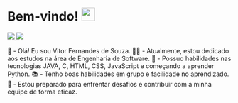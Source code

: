 <h1> Bem-vindo! <img src="https://raw.githubusercontent.com/MartinHeinz/MartinHeinz/master/wave.gif" width="30px"> </h1>
<p align='center'>
</p>

<a href="https://www.linkedin.com/in/vitor-fernandes-b6891123a/" target="_blank">
  <img src="https://img.shields.io/badge/-LinkedIn-%230077B5?style=flat&logo=linkedin&logoColor=white" target="_blank">  
</a>  
<a href="mailto:vifersouza@gmail.com?subject=Olá!">
  <img src="https://img.shields.io/badge/Gmail-D14836?style=flat&logo=gmail&logoColor=white" target="_blank">
</a>

👋 - Olá! Eu sou Vitor Fernandes de Souza.
👨‍💻 - Atualmente, estou dedicado aos estudos na área de Engenharia de Software.
🔗 - Possuo habilidades nas tecnologias JAVA, C, HTML, CSS, JavaScript e começando a aprender Python.
📚 - Tenho boas habilidades em grupo e facilidade no aprendizado.
🤝 - Estou preparado para enfrentar desafios e contribuir com a minha equipe de forma eficaz.
